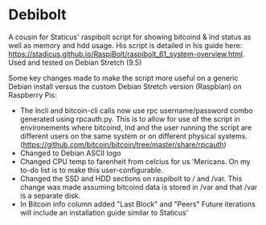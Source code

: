 # Debibolt



A cousin for Staticus' raspibolt script for showing bitcoind &amp; lnd status as well as memory and hdd usage. His script is detailed in his guide here: https://stadicus.github.io/RaspiBolt/raspibolt_61_system-overview.html. Used and tested on Debian Stretch (9.5)

Some key changes made to make the script more useful on a generic Debian install versus the custom Debian Stretch version (Raspbian) on Raspberry Pis:
- The lncli and bitcoin-cli calls now use rpc username/password combo generated using rpcauth.py. This is to allow for use of the script in environements where bitcoind, lnd and the user running the script are different users on the same system or on different physical systems.  (https://github.com/bitcoin/bitcoin/tree/master/share/rpcauth)
- Changed to Debian ASCII logo
- Changed CPU temp to farenheit from celcius for us 'Mericans. On my to-do  list is to make this user-configurable.
- Changed the SSD and HDD sections on raspibolt to / and /var. This change was made assuming bitcoind data is stored in /var and that /var is a separate disk.
- In Bitcoin info column added "Last Block" and "Peers"
Future iterations will include an installation guide similar to Staticus' 
